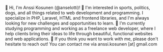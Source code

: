 👋 Hi, I'm Anssi Kosunen (@anselotti)!
👀 I'm interested in sports, politics, dogs, and all things related to web development and programming. I specialize in PHP, Laravel, HTML and frontend libraries, and I'm always looking for new challenges and opportunities to learn.
🌱 I'm currently studying programming and working as a freelance web developer, where I help clients bring their ideas to life through beautiful, functional websites and web applications.
💞️ If you think you want to work with me, please don't hesitate to reach out! You can contact me via anssi.kosunen [at] gmail.com
